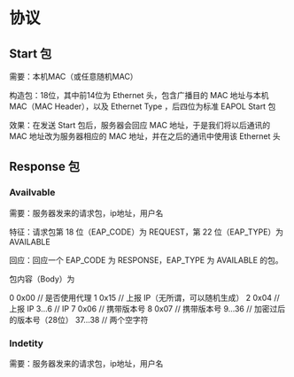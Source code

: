 # 协议

## Start 包
需要：本机MAC（或任意随机MAC）

构造包：18位，其中前14位为 Ethernet 头，包含广播目的 MAC 地址与本机 MAC（MAC Header），以及 Ethernet Type ，后四位为标准 EAPOL Start 包

效果：在发送 Start 包后，服务器会回应 MAC 地址，于是我们将以后通讯的 MAC 地址改为服务器相应的 MAC 地址，并在之后的通讯中使用该 Ethernet 头

## Response 包
### Availvable
需要：服务器发来的请求包，ip地址，用户名

特征：请求包第 18 位（EAP_CODE）为 REQUEST，第 22 位（EAP_TYPE）为 AVAILABLE

回应：回应一个 EAP_CODE 为 RESPONSE，EAP_TYPE 为 AVAILABLE 的包。

包内容（Body）为

0 0x00 // 是否使用代理
1 0x15 // 上报 IP（无所谓，可以随机生成）
2 0x04 // 上报 IP
3...6  // IP
7 0x06 // 携带版本号
8 0x07 // 携带版本号
9...36 // 加密过后的版本号（28位）
37...38 // 两个空字符

### Indetity
需要：服务器发来的请求包，ip地址，用户名

